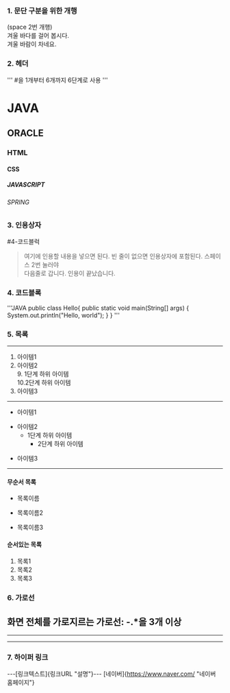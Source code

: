 
### 1. 문단 구분을 위한 개행
(space 2번 개행)  
겨울 바다를 걸어 봅시다.  
겨울 바람이 차네요.

### 2. 헤더
''' #을 1개부터 6개까지 6단계로 사용 '''
# JAVA
## ORACLE
### HTML
#### CSS
##### JAVASCRIPT
###### SPRING

### 3. 인용상자
#4-코드블럭
>여기에 인용할 내용을 넣으면 된다.
>빈 줄이 없으면 인용상자에 포함된다. 스페이스 2번 눌러야  
>다음줄로 갑니다.
인용이 끝났습니다.

### 4. 코드블록
'''JAVA
public class Hello{
  public static void main(String[] args) {
    System.out.println("Hello, world");
  }
}
'''

### 5. 목록
---
1. 아이템1
2. 아이템2  
   9. 1단계 하위 아이템  
       10.2단계 하위 아이템
3. 아이템3
---
- 아이템1
+ 아이템2
  - 1단계 하위 아이템
    * 2단계 하위 아이템
* 아이템3
---
#### 무순서 목록
* 목록이름
- 목록이름2
+ 목록이름3

#### 순서있는 목록
1. 목록1
1. 목록2
1. 목록3

### 6. 가로선
화면 전체를 가로지르는 가로선: -.*을 3개 이상
---
***
----

### 7. 하이퍼 링크
---[링크텍스트]{링크URL "설명"}---
[네이버]{https://www.naver.com/ "네이버 홈페이지"}

###
